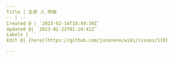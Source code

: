 ```yaml
---
Title | 生命 人 呼吸
-- | --
Created @ | `2023-02-14T18:49:39Z`
Updated @| `2023-02-22T01:24:41Z`
Labels | ``
Edit @| [here](https://github.com/junxnone/wiki/issues/119)

---
```


